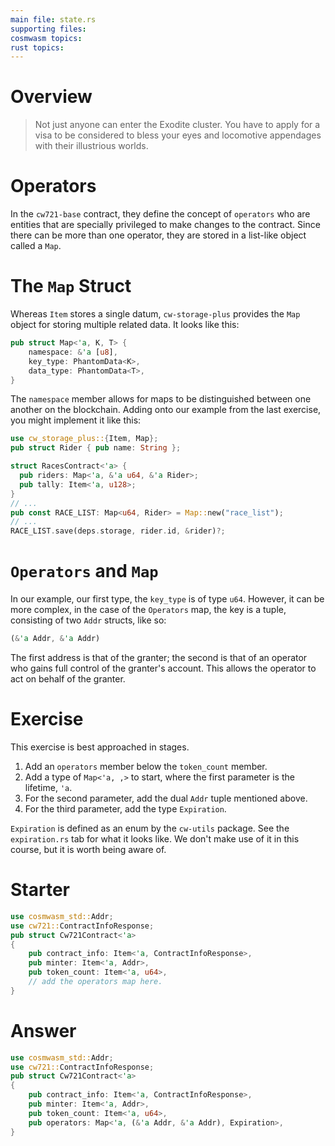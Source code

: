 ```yaml
---
main file: state.rs
supporting files: 
cosmwasm topics:
rust topics:
---
```


# Overview
> Not just anyone can enter the Exodite cluster. You have to apply for a visa to be considered to bless your eyes and locomotive appendages with their illustrious worlds.

# Operators
In the `cw721-base` contract, they define the concept of `operators` who are entities that are specially privileged to make changes to the contract. Since there can be more than one operator, they are stored in a list-like object called a `Map`. 
        
# The `Map` Struct
Whereas `Item` stores a single datum, `cw-storage-plus` provides the `Map` object for storing multiple related data. It looks like this:
```rust
pub struct Map<'a, K, T> {
    namespace: &'a [u8],
    key_type: PhantomData<K>,
    data_type: PhantomData<T>,
}
```
The `namespace` member allows for maps to be distinguished between one another on the blockchain. Adding onto our example from the last exercise, you might implement it like this:
```rust
use cw_storage_plus::{Item, Map};
pub struct Rider { pub name: String };

struct RacesContract<'a> {
  pub riders: Map<'a, &'a u64, &'a Rider>;
  pub tally: Item<'a, u128>;
}
// ...
pub const RACE_LIST: Map<u64, Rider> = Map::new("race_list");
// ...
RACE_LIST.save(deps.storage, rider.id, &rider)?;
```

# `Operators` and `Map`
In our example, our first type, the `key_type` is of type `u64`. However, it can be more complex, in the case of the `Operators` map, the key is a tuple, consisting of two `Addr` structs, like so:
```rust
(&'a Addr, &'a Addr)
```
The first address is that of the granter; the second is that of an operator who gains full control of the granter's account. This allows the operator to act on behalf of the granter.

# Exercise
This exercise is best approached in stages.

1. Add an `operators` member below the `token_count` member. 
2. Add a type of `Map<'a, ,>` to start, where the first parameter is the lifetime, `'a`.
3. For the second parameter, add the dual `Addr` tuple mentioned above.
4. For the third parameter, add the type `Expiration`. 

`Expiration` is defined as an enum by the `cw-utils` package. See the `expiration.rs` tab for what it looks like. We don't make use of it in this course, but it is worth being aware of.

# Starter
```rust
use cosmwasm_std::Addr;
use cw721::ContractInfoResponse;
pub struct Cw721Contract<'a>
{
    pub contract_info: Item<'a, ContractInfoResponse>,
    pub minter: Item<'a, Addr>,
    pub token_count: Item<'a, u64>,
    // add the operators map here.
}
```

# Answer
```rust
use cosmwasm_std::Addr;
use cw721::ContractInfoResponse;
pub struct Cw721Contract<'a>
{
    pub contract_info: Item<'a, ContractInfoResponse>,
    pub minter: Item<'a, Addr>,
    pub token_count: Item<'a, u64>,
    pub operators: Map<'a, (&'a Addr, &'a Addr), Expiration>,
}
```